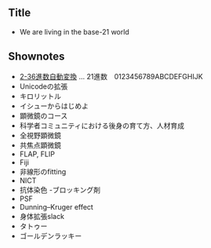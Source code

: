 ## Title
- We are living in the base-21 world


## Shownotes
- [2-36進数自動変換](http://www.gaoshukai.com/lab/0013/) ... 21進数　0123456789ABCDEFGHIJK
- Unicodeの拡張
- キロリットル
- イシューからはじめよ
- 顕微鏡のコース
- 科学者コミュニティにおける後身の育て方、人材育成
- 全視野顕微鏡
- 共焦点顕微鏡
- FLAP, FLIP
- Fiji
- 非線形のfitting
- NICT
- 抗体染色
-ブロッキング剤
- PSF
- Dunning–Kruger effect
- 身体拡張slack
- タトゥー
- ゴールデンラッキー
